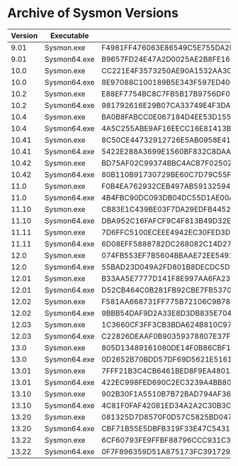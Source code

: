# Archive of Sysmon Versions

|Version|Executable|SHA256|VT URL|
|---|---|---|---|
| 9.01 | Sysmon.exe | F4981FF476063E86549C5E755DA2D4A80BB1A271D2EC9BB3A35582B4D35924DA | https://www.virustotal.com/gui/file/f4981ff476063e86549c5e755da2d4a80bb1a271d2ec9bb3a35582b4d35924da/detection |
| 9.01 | Sysmon64.exe | B9657FD24E47A2D0025AE2B8FE169A4CAF248C85CC1A11DC25241B6F61E44D55 | https://www.virustotal.com/gui/file/b9657fd24e47a2d0025ae2b8fe169a4caf248c85cc1a11dc25241b6f61e44d55/detection |
| 10.0 | Sysmon.exe | CC221E4F3573250AE90A1532AA3C4AB657E8711CA5B3A8E93B6B24A0E617E45F | https://www.virustotal.com/gui/file/cc221e4f3573250ae90a1532aa3c4ab657e8711ca5b3a8e93b6b24a0e617e45f/detection |
| 10.0 | Sysmon64.exe | 8E97088C100189B5E343F597ED40C4D9992972411FCC4922CFEA9DDB10FAB9B2 | https://www.virustotal.com/gui/file/8e97088c100189b5e343f597ed40c4d9992972411fcc4922cfea9ddb10fab9b2/detection |
| 10.2 | Sysmon.exe | E88EF7754BC8C7FB5B17B9756DF0895820F3CD6A182FDE7816C039346A4DC7CA | https://www.virustotal.com/gui/file/e88ef7754bc8c7fb5b17b9756df0895820f3cd6a182fde7816c039346a4dc7ca/detection |
| 10.2 | Sysmon64.exe | 981792616E29B07CA33749E4F3DA9769A850C61CED86F71716E0AF475BBD2DF1 | https://www.virustotal.com/gui/file/981792616e29b07ca33749e4f3da9769a850c61ced86f71716e0af475bbd2df1/detection |
| 10.4 | Sysmon.exe | BA0B8FABCC0E067184D4EE53D155D1245A435247539A64DD2A6621729DD24E5B | https://www.virustotal.com/gui/file/ba0b8fabcc0e067184d4ee53d155d1245a435247539a64dd2a6621729dd24e5b/detection |
| 10.4 | Sysmon64.exe | 4A5C255ABE9AF16EECC16E81413B150C997632FE4D82EB6D8CCF255BE6E5152C | https://www.virustotal.com/gui/file/4a5c255abe9af16eecc16e81413b150c997632fe4d82eb6d8ccf255be6e5152c/detection |
| 10.41 | Sysmon.exe | 8C50CE44732912726E5AB0958E4199DEEE77F904CD746369F37B91E67A9826C6 | https://www.virustotal.com/gui/file/8c50ce44732912726e5ab0958e4199deee77f904cd746369f37b91e67a9826c6/detection |
| 10.41 | Sysmon64.exe | 5422E288A3699E1560BF832C8DAABC65D78590B6D78C3BAA9F788DA67DEA049D | https://www.virustotal.com/gui/file/5422e288a3699e1560bf832c8daabc65d78590b6d78c3baa9f788da67dea049d/detection |
| 10.42 | Sysmon.exe | BD75AF02C99374BBC4ACB7F02502426BBBA007E4E44FF7F439D7F8A7B9BB4C5C | https://www.virustotal.com/gui/file/bd75af02c99374bbc4acb7f02502426bbba007e4e44ff7f439d7f8a7b9bb4c5c/detection |
| 10.42 | Sysmon64.exe | 80B110B91730729BE60C7D79C55FFF0EC893FD4CFB5F44D04C433EE8E95C5E20 | https://www.virustotal.com/gui/file/80b110b91730729be60c7d79c55fff0ec893fd4cfb5f44d04c433ee8e95c5e20/detection |
| 11.0 | Sysmon.exe | F0B4EA762932CEB497AB59132594501C871D64A1373B064A9198D4ED051730C1 | https://www.virustotal.com/gui/file/f0b4ea762932ceb497ab59132594501c871d64a1373b064a9198d4ed051730c1/detection |
| 11.0 | Sysmon64.exe | 4B4FBC90DC093DB04DC55D1AE00A243459A335178D2D5ECD92508E8DA2D7DFDA | https://www.virustotal.com/gui/file/4b4fbc90dc093db04dc55d1ae00a243459a335178d2d5ecd92508e8da2d7dfda/detection |
| 11.10 | Sysmon.exe | CB83E1C439BE03F7DA29EDFB4452FD5EE21FA616878BD70F4D44F77355704C3E | https://www.virustotal.com/gui/file/cb83e1c439be03f7da29edfb4452fd5ee21fa616878bd70f4d44f77355704c3e/detection |
| 11.10 | Sysmon64.exe | DBA952C16FAFCF9C4F813B49D32EBF4453989CDAAAE058A0970595AED7C8B83E | https://www.virustotal.com/gui/file/dba952c16fafcf9c4f813b49d32ebf4453989cdaaae058a0970595aed7c8b83e/detection |
| 11.11 | Sysmon.exe | 7D6FFC5100ECEEE4942EC30FED3D8A9BF696044D60C4A48CF8BE8A8C6FCA58E2 | https://www.virustotal.com/gui/file/7d6ffc5100eceee4942ec30fed3d8a9bf696044d60c4a48cf8be8a8c6fca58e2/detection |
| 11.11 | Sysmon64.exe | 6D08EFF5888782DC268082C14D27D6A96E9B1BE2E77319F5D3291A4EC293DBD8 | https://www.virustotal.com/gui/file/6d08eff5888782dc268082c14d27d6a96e9b1be2e77319f5d3291a4ec293dbd8/detection |
| 12.0 | Sysmon.exe | 074FB553EF7B5604BBAAE72EE549133C0F2802D423610A5168F4475D9CA5FA5F | https://www.virustotal.com/gui/file/074fb553ef7b5604bbaae72ee549133c0f2802d423610a5168f4475d9ca5fa5f/detection |
| 12.0 | Sysmon64.exe | 55BAD23D049A2FD801B8DECDC5D960D4E27D7F92541E8B37557B7495CA5561A2 | https://www.virustotal.com/gui/file/55bad23d049a2fd801b8decdc5d960d4e27d7f92541e8b37557b7495ca5561a2/detection |
| 12.01 | Sysmon.exe | B33AA5E7777D141F8E997AA6FA234D29268FDBCF2F310C86995820AE9C13A766 | https://www.virustotal.com/gui/file/b33aa5e7777d141f8e997aa6fa234d29268fdbcf2f310c86995820ae9c13a766/detection |
| 12.01 | Sysmon64.exe | D52CB464C0B281FB92CBE7FB5370769D6A00369E082DF9147FBE10822397565E | https://www.virustotal.com/gui/file/d52cb464c0b281fb92cbe7fb5370769d6a00369e082df9147fbe10822397565e/detection |
| 12.02 | Sysmon.exe | F581AA668731FF775B72106C9B780A5B60CCC0A76E5E45BE751E1FA857483BC3 | https://www.virustotal.com/gui/file/f581aa668731ff775b72106c9b780a5b60ccc0a76e5e45be751e1fa857483bc3/detection |
| 12.02 | Sysmon64.exe | 9BBB54DAF9D2A33E8D3DB835E7043E7D1CB17D45539E94B10DB0C7CCDFD3A6C9 | https://www.virustotal.com/gui/file/9bbb54daf9d2a33e8d3db835e7043e7d1cb17d45539e94b10db0c7ccdfd3a6c9/detection |
| 12.03 | Sysmon.exe | 1C3660CF3FF3CB3BDA624B810C97FC8C1E7936A4F203331091B94427BE176A6C | https://www.virustotal.com/gui/file/1c3660cf3ff3cb3bda624b810c97fc8c1e7936a4f203331091b94427be176a6c/detection |
| 12.03 | Sysmon64.exe | C22826DEAAF0B90359378807E37F6F984842EB41D6DDEFE09CCD243E54A24779 |https://www.virustotal.com/gui/file/c22826deaaf0b90359378807e37f6f984842eb41d6ddefe09ccd243e54a24779/detectionURL |
| 13.0 | Sysmon.exe | 805D13489161080DE14F0B86CBF1F28EF3291D882A572D65A30AAB9CB1F18379 | https://www.virustotal.com/gui/file/805d13489161080de14f0b86cbf1f28ef3291d882a572d65a30aab9cb1f18379/detection |
| 13.0 | Sysmon64.exe | 0D2652B70BDD57DF69D5621E5161CDDD79CD73CD67BC4E8752CDAB7E6D121945 | https://www.virustotal.com/gui/file/0d2652b70bdd57df69d5621e5161cddd79cd73cd67bc4e8752cdab7e6d121945/detection |
| 13.01 | Sysmon.exe | 7FFF21B3C4CB6461BED8F9EA4801AA676EB95998752CC1AF2452F650092DB8CD | https://www.virustotal.com/gui/file/7fff21b3c4cb6461bed8f9ea4801aa676eb95998752cc1af2452f650092db8cd/detection |
| 13.01 | Sysmon64.exe | 422EC998FED690C2EC3239A4BB80075F098A9A95CBDFFBC873365B9F7136A02A | https://www.virustotal.com/gui/file/422ec998fed690c2ec3239a4bb80075f098a9a95cbdffbc873365b9f7136a02a/detection |
| 13.10 | Sysmon.exe | 902B30F1A5510B7B72BAD794AF3614B487360553E6246F6358B6A64A57046800 | https://www.virustotal.com/gui/file/902b30f1a5510b7b72bad794af3614b487360553e6246f6358b6a64a57046800/detection |
| 13.10 | Sysmon64.exe | 4C81F0FAF42081ED34A2A2C30B3C2DD4110A7394C741BAA19DE6BAF5D46BF004 | https://www.virustotal.com/gui/file/4c81f0faf42081ed34a2a2c30b3c2dd4110a7394c741baa19de6baf5d46bf004/detection |
| 13.20 | Sysmon.exe | 081325D7D8570F0D57C5825BD04701C9B6F1F78773EB76365A5EC85826170D90 | https://www.virustotal.com/gui/file/081325d7d8570f0d57c5825bd04701c9b6f1f78773eb76365a5ec85826170d90/detection |
| 13.20 | Sysmon64.exe | CBF71B55E5DBFB319F33E47C5431F41B4B90A1568AC8B882BDCDFF1847E43D66 | https://www.virustotal.com/gui/file/cbf71b55e5dbfb319f33e47c5431f41b4b90a1568ac8b882bdcdff1847e43d66/detection |
| 13.22 | Sysmon.exe | 6CF60793FE9FFBF88796CCC931C3EC4FEA7EABA26210A599D2286EDAF62B40AF | https://www.virustotal.com/gui/file/6cf60793fe9ffbf88796ccc931c3ec4fea7eaba26210a599d2286edaf62b40af/detection |
| 13.22 | Sysmon64.exe | 0F7F896359D51A875173FC391729C2BFAC1AC335C7D7CAC8C83EDC34A08E58A1 | https://www.virustotal.com/gui/file/0f7f896359d51a875173fc391729c2bfac1ac335c7d7cac8c83edc34a08e58a1/detection |
